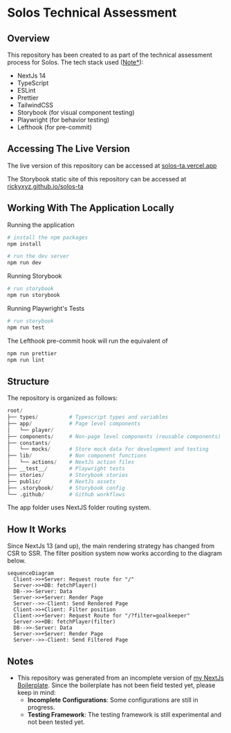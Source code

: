 # Solos Technical Assessment

## Overview

This repository has been created to as part of the technical assessment process for Solos.
The tech stack used ([Note\*](##Notes)):

- NextJs 14
- TypeScript
- ESLint
- Prettier
- TailwindCSS
- Storybook (for visual component testing)
- Playwright (for behavior testing)
- Lefthook (for pre-commit)

## Accessing The Live Version

The live version of this repository can be accessed at
[solos-ta.vercel.app](https://solos-ta.vercel.app/)

The Storybook static site of this repository can be accessed at
[rickyxyz.github.io/solos-ta](https://rickyxyz.github.io/solos-ta/)

## Working With The Application Locally

Running the application

```bash
# install the npm packages
npm install

# run the dev server
npm run dev
```

Running Storybook

```bash
# run storybook
npm run storybook
```

Running Playwright's Tests

```bash
# run storybook
npm run test
```

The Lefthook pre-commit hook will run the equivalent of

```bash
npm run prettier
npm run lint
```

## Structure

The repository is organized as follows:

```python
root/
├── types/          # Typescript types and variables
├── app/            # Page level components
│   └── player/
├── components/     # Non-page level components (reusable components)
├── constants/
│   └── mocks/      # Store mock data for development and testing
├── lib/            # Non component functions
│   └── actions/    # NextJs action files
├── __test__/       # Playwright tests
├── stories/        # Storybook stories
├── public/         # NextJs assets
├── .storybook/     # Storybook config
└── .github/        # Github workflows
```

The app folder uses NextJS folder routing system.

## How It Works

Since NextJs 13 (and up), the main rendering strategy has changed from CSR to SSR. The filter position system now works according to the diagram below.

```mermaid
sequenceDiagram
  Client->>+Server: Request route for "/"
  Server->>+DB: fetchPlayer()
  DB-->>-Server: Data
  Server->>+Server: Render Page
  Server-->>-Client: Send Rendered Page
  Client->>+Client: Filter position
  Client->>+Server: Request Route for "/?filter=goalkeeper"
  Server->>+DB: fetchPlayer(filter)
  DB-->>-Server: Data
  Server->>+Server: Render Page
  Server-->>-Client: Send Filtered Page
```

## Notes

- This repository was generated from an incomplete version of [my NextJs Boilerplate](https://github.com/rickyxyz/nextjs-boilerplate). Since the boilerplate has not been field tested yet, please keep in mind:
  - **Incomplete Configurations**: Some configurations are still in progress.
  - **Testing Framework**: The testing framework is still experimental and not been tested yet.
